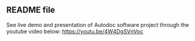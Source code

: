 ## README file

See live demo and presentation of Autodoc software project through the youtube video below:
https://youtu.be/4W4DgSVnVoc
